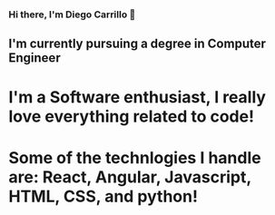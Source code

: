 ### Hi there, I'm Diego Carrillo 👋

## I'm currently pursuing a degree in Computer Engineer 
# I'm a Software enthusiast, I really love everything related to code!
# Some of the technlogies I handle are: React, Angular, Javascript, HTML, CSS, and python!



<!--
**DiegoCarrillo32/DiegoCarrillo32** is a ✨ _special_ ✨ repository because its `README.md` (this file) appears on your GitHub profile.

Here are some ideas to get you started:

- 🔭 I’m currently working on ...
- 🌱 I’m currently learning ...
- 👯 I’m looking to collaborate on ...
- 🤔 I’m looking for help with ...
- 💬 Ask me about ...
- 📫 How to reach me: ...
- 😄 Pronouns: ...
- ⚡ Fun fact: ...
-->

